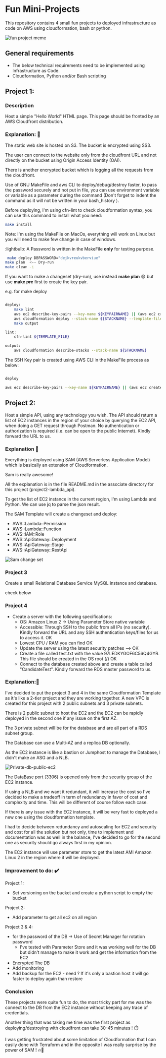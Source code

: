 # Fun Mini-Projects

This repository contains 4 small fun projects to deployed infrastructure as code on AWS using cloudformation, bash or python.

![fun project meme](https://github.com/archi-jusi/mini-project/blob/main/img/projectfunmeme.jpg)

## General requirements

-  The below technical requirements need to be implemented using Infrastructure as Code. 
-  Cloudformation, Python and/or Bash scripting

## Project 1:

### Description

Host a simple "Hello World" HTML page. This page should be fronted by an AWS Cloudfront distribution.

### Explanation: 📝

The static web site is hosted on S3. 
The bucket is encrypted using SS3.

The user can connect to the website only from the cloudfront URL and not directly on the bucket using Origin Access Identity (OAI).

There is another encrypted bucket which is logging all the requests from the cloudfront.

Use of GNU MakeFile and aws CLI to deploy/debug/destroy faster, to pass the password securely and not put in file, you can use environment variable or variable as a parameter during the command (Don't forget to indent the command as it will not be written in your bash_history ).

Before deploying, I'm using cfn-lint to check cloudformation syntax, you can use this command to install what you need:

```bash
make install
```

Note: I'm using the MakeFile on MacOs, everything will work on Linux but you will need to make few change in case of windows.

:lightbulb: A Password is written in the MakeFile **only** for testing purpose. 

```bash
 make deploy DBPASSWORD="dejkvreukvberviue"
make plan  <-- Dry-run
make clean -i 
```

If you want to make a changeset (dry-run), use instead **make plan** :smile: but use **make pre** first to create the key pair.

e.g. for make deploy

```bash

deploy:
	make lint
	aws ec2 describe-key-pairs --key-name ${KEYPAIRNAME} || (aws ec2 create-key-pair --key-name ${KEYPAIRNAME} --query "KeyMaterial" --output text > ${KEYPAIRNAME}.pem && chmod 400 ${KEYPAIRNAME}.pem)
	aws cloudformation deploy --stack-name ${STACKNAME} --template-file ${TEMPLATE_FILE} --parameter-overrides KeyName=${KEYPAIRNAME} InstanceTypeEC2=${InstanceTypeEC2} SSHLocation="${SSHLocation}" DBUser="jusi" DBPassword=${DBPASSWORD} --tags environment=${ENVIRONMENT} owner=${OWNER}
	make output

lint:
	cfn-lint ${TEMPLATE_FILE}

output:
	aws cloudformation describe-stacks --stack-name ${STACKNAME}

```

The SSH Key pair is created using AWS CLI in the MakeFile process as below:

```bash

deploy

aws ec2 describe-key-pairs --key-name ${KEYPAIRNAME} || (aws ec2 create-key-pair --key-name ${KEYPAIRNAME} --query "KeyMaterial" --output text > ${KEYPAIRNAME}.pem && chmod 400 ${KEYPAIRNAME}.pem)
```


## Project 2:

Host a simple API, using any technology you wish. The API should return a list of EC2 instances in the region of your choice by querying the EC2 API, when doing a GET request through Postman. No authentication or authorization is required (i.e. can be open to the public Internet). Kindly forward the URL to us.

### Explanation 📝

Everything is deployed using SAM (AWS Serverless Application Model) which is basically an extension of Cloudformation.

Sam is really awesome! 


All the explanation is in the file README.md in the associate directory for this project (project2-lambda_api).

To get the list of EC2 instance in the current region, I'm using Lambda and Python. We can use jq to parse the json result.

The SAM Template will create a changeset and deploy: 

- AWS::Lambda::Permission
- AWS::Lambda::Function
- AWS::IAM::Role
- AWS::ApiGateway::Deployment
- AWS::ApiGateway::Stage
- AWS::ApiGateway::RestApi

![Sam change set](https://github.com/archi-jusi/mini-project/blob/main/img/AWS_sam_deploy_lambda_api.png)


### Project 3 

Create a small Relational Database Service MySQL instance and database.

check below

### Project 4 

* Create a server with the following specifications:
    * OS: Amazon Linux 2 -> Using Parameter Store native variable
    * Accessible: Through SSH to the public from all IPs (no security). Kindly forward the URL and any SSH authentication keys/files for us to access it. OK
    * Lowest CPU / RAM you can find OK
    * Update the server using the latest security patches  —> OK
    * Create a file called test.txt with the value 97LEDKYGOF6C56Q4GYR. This file should be created in the OS root (/) OK
    * Connect to the database created above and create a table called "CandidateTest". Kindly forward the RDS master password to us.

### Explanation:📝

I've decided to put the project 3 and 4 in the same Cloudformation Template as it's like a 2-tier project and they are working together. A new VPC is created for this project with 2 public subnets and 3 private subnets.

There is 2 public subnet to host the EC2 and the EC2 can be rapidly deployed in the second one if any issue on the first AZ.

The 3 private subnet will be for the database and are all part of a RDS subnet group.

The Database can use a Multi-AZ and a replica DB optionally.

As the EC2 instance is like a bastion or Jumphost to manage the Database, I didn't make an ASG and a NLB. 

![Private-db-public-ec2](https://github.com/archi-jusi/mini-project/blob/main/img/project3.png)

The DataBase port (3306) is opened only from the security group of the EC2 instance.

If using a NLB and we want it redundant, it will increase the cost so I've decided to make a tradeoff in term of redundancy in favor of cost and complexity and time. This will be different of course follow each case.

If there is any issue with the EC2 instance, it will be very fast to deployed a new one using the cloudformation template.

I had to decide between redundancy and autoscaling for EC2 and security and cost for all the solution but not only, time to implement and documentation was as well in the balance, I've decided to go for the second one as security should go always first in my opinion.

The EC2 instance will use parameter store to get the latest AMI Amazon Linux 2 in the region where it will be deployed.


### Improvement to do: ✔️

Project 1:

- Set versioning on the bucket and create a python script to empty the bucket

Project 2:

- Add parameter to get all ec2 on all region

Project 3 & 4:

- for the password of the DB -> Use of Secret Manager for rotation password
  - I've tested with Parameter Store and it was working well for the DB but didn't manage to make it work and get the information from the EC2
-  Encrypted The DB
-  Add monitoring
-  Add backup for the EC2 - need ? If it's only a bastion host it will go faster to deploy again than restore

### Conclusion

These projects were quite fun to do, the most tricky part for me was the connect to the DB from the EC2 instance without keeping any trace of credentials.

Another thing that was taking me time was the first project as deploying/destroying with cloudfront can take 30-45 minutes ! ⏱️

I was getting frustrated about some limitation of Cloudformation that I can easily done with Terraform and in the opposite I was really surprise by the power of SAM ! 🔥🤗









